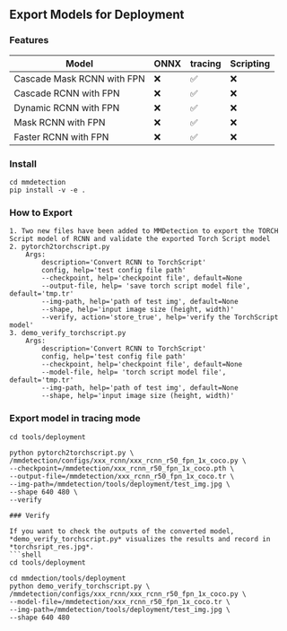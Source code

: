 ## Export Models for Deployment

### Features

| Model                      | ONNX | tracing | Scripting |
| -------------------------- | ---- | ------- | --------- |
| Cascade Mask RCNN with FPN | ❌    | ✅       | ❌         |
| Cascade RCNN with FPN      | ❌    | ✅       | ❌         |
| Dynamic RCNN with FPN      | ❌    | ✅       | ❌         |
| Mask RCNN with FPN         | ❌    | ✅       | ❌         |
| Faster RCNN with FPN       | ❌    | ✅       | ❌         |


### Install

```shell
cd mmdetection
pip install -v -e .
```

 ### How to Export
```
1. Two new files have been added to MMDetection to export the TORCH Script model of RCNN and validate the exported Torch Script model
2. pytorch2torchscript.py
    Args:
        description='Convert RCNN to TorchScript'
        config, help='test config file path'
        --checkpoint, help='checkpoint file', default=None
        --output-file, help= 'save torch script model file', default='tmp.tr'
        --img-path, help='path of test img', default=None
        --shape, help='input image size (height, width)'
        --verify, action='store_true', help='verify the TorchScript model'
3. demo_verify_torchscript.py
    Args:
        description='Convert RCNN to TorchScript'
        config, help='test config file path'
        --checkpoint, help='checkpoint file', default=None
        --model-file, help= 'torch script model file', default='tmp.tr'
        --img-path, help='path of test img', default=None
        --shape, help='input image size (height, width)'
```

### Export model in tracing mode

```shell
cd tools/deployment

python pytorch2torchscript.py \
/mmdetection/configs/xxx_rcnn/xxx_rcnn_r50_fpn_1x_coco.py \
--checkpoint=/mmdetection/xxx_rcnn_r50_fpn_1x_coco.pth \
--output-file=/mmdetection/xxx_rcnn_r50_fpn_1x_coco.tr \
--img-path=/mmdetection/tools/deployment/test_img.jpg \
--shape 640 480 \
--verify

### Verify

If you want to check the outputs of the converted model, *demo_verify_torchscript.py* visualizes the results and record in *torchsript_res.jpg*.
```shell
cd tools/deployment

cd mmdection/tools/deployment
python demo_verify_torchscript.py \
/mmdetection/configs/xxx_rcnn/xxx_rcnn_r50_fpn_1x_coco.py \
--model-file=/mmdetection/xxx_rcnn_r50_fpn_1x_coco.tr \
--img-path=/mmdetection/tools/deployment/test_img.jpg \
--shape 640 480
